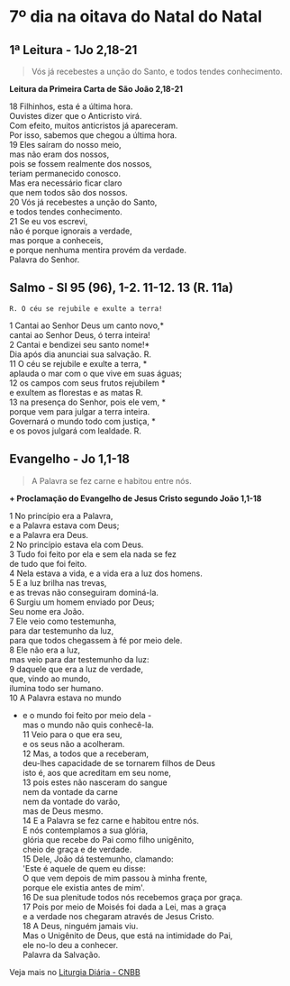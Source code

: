 # 7º dia na oitava do Natal do Natal

## 1ª Leitura - 1Jo 2,18-21

> Vós já recebestes a unção do Santo, e todos tendes conhecimento.

**Leitura da Primeira Carta de São João 2,18-21**

18 Filhinhos, esta é a última hora.    
 Ouvistes dizer que o Anticristo virá.    
 Com efeito, muitos anticristos já apareceram.    
 Por isso, sabemos que chegou a última hora.     
19 Eles saíram do nosso meio,    
 mas não eram dos nossos,    
 pois se fossem realmente dos nossos,    
 teriam permanecido conosco.    
 Mas era necessário ficar claro    
 que nem todos são dos nossos.     
20 Vós já recebestes a unção do Santo,    
 e todos tendes conhecimento.    
21 Se eu vos escrevi,   
 não é porque ignorais a verdade,    
 mas porque a conheceis,   
 e porque nenhuma mentira provém da verdade.    
 Palavra do Senhor.

## Salmo - Sl 95 (96), 1-2. 11-12. 13 (R. 11a)

`R. O céu se rejubile e exulte a terra!`

1 Cantai ao Senhor Deus um canto novo,*   
 cantai ao Senhor Deus, ó terra inteira!    
2 Cantai e bendizei seu santo nome!*   
 Dia após dia anunciai sua salvação. R.    
11 O céu se rejubile e exulte a terra, *   
 aplauda o mar com o que vive em suas águas;    
12 os campos com seus frutos rejubilem *   
 e exultem as florestas e as matas R.    
13 na presença do Senhor, pois ele vem, *   
 porque vem para julgar a terra inteira.   
 Governará o mundo todo com justiça, *   
 e os povos julgará com lealdade. R.

## Evangelho - Jo 1,1-18

> A Palavra se fez carne e habitou entre nós.

**+ Proclamação do Evangelho de Jesus Cristo segundo João 1,1-18**

1 No princípio era a Palavra,   
 e a Palavra estava com Deus;   
 e a Palavra era Deus.    
2 No princípio estava ela com Deus.    
3 Tudo foi feito por ela e sem ela nada se fez   
 de tudo que foi feito.    
4 Nela estava a vida, e a vida era a luz dos homens.    
5 E a luz brilha nas trevas,   
 e as trevas não conseguiram dominá-la.    
6 Surgiu um homem enviado por Deus;   
 Seu nome era João.    
7 Ele veio como testemunha,   
 para dar testemunho da luz,   
 para que todos chegassem à fé por meio dele.    
8 Ele não era a luz,   
 mas veio para dar testemunho da luz:    
9 daquele que era a luz de verdade,   
 que, vindo ao mundo,   
 ilumina todo ser humano.    
10 A Palavra estava no mundo   
 - e o mundo foi feito por meio dela -   
 mas o mundo não quis conhecê-la.    
11 Veio para o que era seu,   
 e os seus não a acolheram.    
12 Mas, a todos que a receberam,   
 deu-lhes capacidade de se tornarem filhos de Deus   
 isto é, aos que acreditam em seu nome,    
13 pois estes não nasceram do sangue   
 nem da vontade da carne   
 nem da vontade do varão,   
 mas de Deus mesmo.    
14 E a Palavra se fez carne e habitou entre nós.   
 E nós contemplamos a sua glória,   
 glória que recebe do Pai como filho unigênito,   
 cheio de graça e de verdade.    
15 Dele, João dá testemunho, clamando:   
 'Este é aquele de quem eu disse:    
 O que vem depois de mim passou à minha frente,    
 porque ele existia antes de mim'.    
16 De sua plenitude todos nós recebemos graça por graça.    
17 Pois por meio de Moisés foi dada a Lei, mas a graça   
 e a verdade nos chegaram através de Jesus Cristo.    
18 A Deus, ninguém jamais viu.   
 Mas o Unigênito de Deus, que está na intimidade do Pai,   
 ele no-lo deu a conhecer.   
 Palavra da Salvação.

Veja mais no [Liturgia Diária - CNBB](http://liturgiadiaria.cnbb.org.br/app/user/user/UserView.php?ano=2016&mes=12&dia=31)